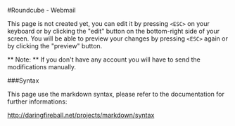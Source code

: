 #Roundcube - Webmail

This page is not created yet, you can edit it by pressing ```<ESC>``` on your keyboard or by clicking the "edit" button on the bottom-right side of your screen. You will be able to preview your changes by pressing ```<ESC>``` again or by clicking the "preview" button.

** Note: ** If you don't have any account you will have to send the modifications manually.

###Syntax

This page use the markdown syntax, please refer to the documentation for further informations:

http://daringfireball.net/projects/markdown/syntax